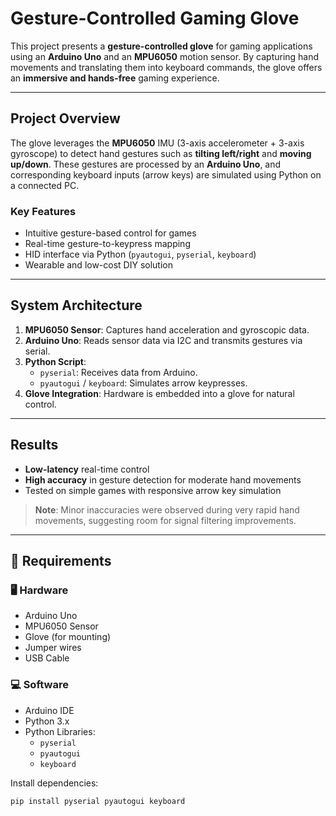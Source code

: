# Gesture-Controlled Gaming Glove

This project presents a **gesture-controlled glove** for gaming applications using an **Arduino Uno** and an **MPU6050** motion sensor. By capturing hand movements and translating them into keyboard commands, the glove offers an **immersive and hands-free** gaming experience.

---

## Project Overview

The glove leverages the **MPU6050** IMU (3-axis accelerometer + 3-axis gyroscope) to detect hand gestures such as **tilting left/right** and **moving up/down**. These gestures are processed by an **Arduino Uno**, and corresponding keyboard inputs (arrow keys) are simulated using Python on a connected PC.

### Key Features
- Intuitive gesture-based control for games
- Real-time gesture-to-keypress mapping
- HID interface via Python (`pyautogui`, `pyserial`, `keyboard`)
- Wearable and low-cost DIY solution

---



## System Architecture

1. **MPU6050 Sensor**: Captures hand acceleration and gyroscopic data.
2. **Arduino Uno**: Reads sensor data via I2C and transmits gestures via serial.
3. **Python Script**:
   - `pyserial`: Receives data from Arduino.
   - `pyautogui` / `keyboard`: Simulates arrow keypresses.
4. **Glove Integration**: Hardware is embedded into a glove for natural control.

---

## Results

- **Low-latency** real-time control
- **High accuracy** in gesture detection for moderate hand movements
-  Tested on simple games with responsive arrow key simulation

> **Note**: Minor inaccuracies were observed during very rapid hand movements, suggesting room for signal filtering improvements.

---

## 🧰 Requirements

### 🖥️ Hardware
- Arduino Uno
- MPU6050 Sensor
- Glove (for mounting)
- Jumper wires
- USB Cable

### 💻 Software
- Arduino IDE
- Python 3.x
- Python Libraries:
  - `pyserial`
  - `pyautogui`
  - `keyboard`

Install dependencies:
```bash
pip install pyserial pyautogui keyboard
